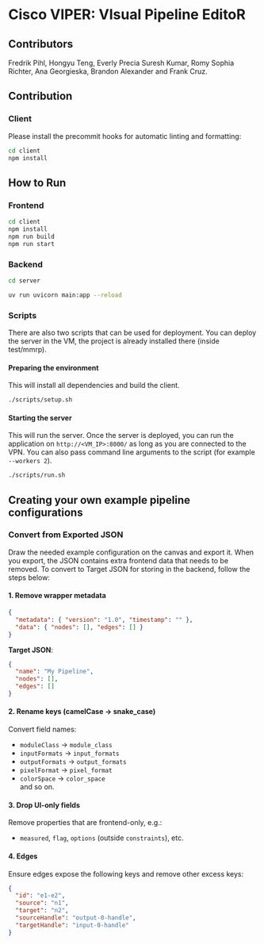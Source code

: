 # Cisco VIPER: VIsual Pipeline EditoR

## Contributors

Fredrik Pihl, Hongyu Teng, Everly Precia Suresh Kumar, Romy Sophia Richter, Ana Georgieska, Brandon Alexander and Frank Cruz.

## Contribution

### Client

Please install the precommit hooks for automatic linting and formatting:

```bash
cd client
npm install
```

## How to Run

### Frontend

```sh
cd client
npm install
npm run build
npm run start
```

### Backend

```sh
cd server

uv run uvicorn main:app --reload
```

### Scripts

There are also two scripts that can be used for deployment. You can deploy the server in the VM, the project is already installed there (inside test/mmrp).

#### Preparing the environment
This will install all dependencies and build the client.

```sh
./scripts/setup.sh
```

#### Starting the server
This will run the server. Once the server is deployed, you can run the application on `http://<VM_IP>:8000/` as long as you are connected to the VPN. You can also pass command line arguments to the script (for example `--workers 2`).

```sh
./scripts/run.sh
```

## Creating your own example pipeline configurations

### Convert from Exported JSON
Draw the needed example configuration on the canvas and export it. When you export, the JSON contains extra frontend data that needs to be removed. To convert to Target JSON for storing in the backend, follow the steps below:

#### 1. Remove wrapper metadata

```json
{
  "metadata": { "version": "1.0", "timestamp": "" },
  "data": { "nodes": [], "edges": [] }
}
```

**Target JSON**:

```json
{
  "name": "My Pipeline",
  "nodes": [],
  "edges": []
}
```

#### 2. Rename keys (camelCase -> snake\_case)

Convert field names:

* `moduleClass` -> `module_class`
* `inputFormats` -> `input_formats`
* `outputFormats` -> `output_formats`
* `pixelFormat` -> `pixel_format`
* `colorSpace` -> `color_space`  
and so on.

#### 3. Drop UI-only fields

Remove properties that are frontend-only, e.g.:

* `measured`, `flag`, `options` (outside `constraints`), etc.

#### 4. Edges

Ensure edges expose the following keys and remove other excess keys:

```json
{
  "id": "e1-e2",
  "source": "n1",
  "target": "n2",
  "sourceHandle": "output-0-handle",
  "targetHandle": "input-0-handle"
}
```
